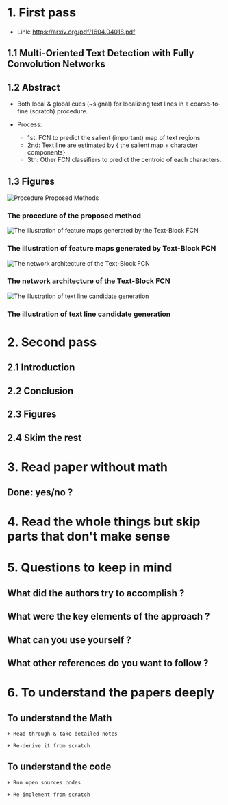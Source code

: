 # 1. First pass 

+ Link: https://arxiv.org/pdf/1604.04018.pdf

## 1.1 Multi-Oriented Text Detection with Fully Convolution Networks

## 1.2 Abstract 

+ Both local & global cues (~signal) for localizing text lines in a coarse-to-fine (scratch) procedure.

+ Process:
    - 1st: FCN to predict the salient (important) map of text regions
    - 2nd: Text line are estimated by { the salient map + character components}
    - 3th: Other FCN classifiers to predict the centroid of each characters.

## 1.3 Figures

![Procedure Proposed Methods](./images/procedure_proposed_methods.jpg)

### The procedure of the proposed method

![The illustration of feature maps generated by the Text-Block FCN](./images/illustration_feature_maps.jpg)

### The illustration of feature maps generated by Text-Block FCN 

![The network architecture of the Text-Block FCN](./images/network_architecture.jpg)

### The network architecture of the Text-Block FCN

![The illustration of text line candidate generation](./images/illustration_text_line.jpg)

### The illustration of text line candidate generation





# 2. Second pass 

## 2.1 Introduction 

## 2.2 Conclusion

## 2.3 Figures 

## 2.4 Skim the rest 

# 3. Read paper without math 

## Done: yes/no ?

# 4. Read the whole things but skip parts that don't make sense

# 5. Questions to keep in mind 

## What did the authors try to accomplish ?

## What were the key elements of the approach ?

## What can you use yourself ?

## What other references do you want to follow ?

# 6. To understand the papers deeply 

## To understand the Math 

    + Read through & take detailed notes

    + Re-derive it from scratch 

## To understand the code 
    + Run open sources codes 

    + Re-implement from scratch 